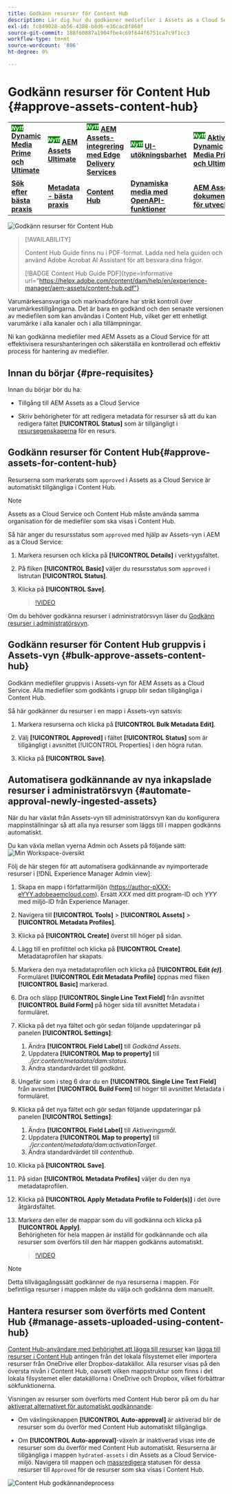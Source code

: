```yaml
---
title: Godkänn resurser för Content Hub
description: Lär dig hur du godkänner mediefiler i Assets as a Cloud Service och gör dem tillgängliga i Content Hub.
exl-id: fc849028-ab56-4388-b8d6-e36cac8f868f
source-git-commit: 188f60887a1904fbe4c69f644f6751ca7c9f1cc3
workflow-type: tm+mt
source-wordcount: '806'
ht-degree: 0%

---
```


# Godkänn resurser för Content Hub {#approve-assets-content-hub}

<table>
    <tr>
        <td>
            <sup style= "background-color:#008000; color:#FFFFFF; font-weight:bold"><i>Nytt</i></sup> <a href="/help/assets/dynamic-media/dm-prime-ultimate.md"><b>Dynamic Media Prime och Ultimate</b></a>
        </td>
        <td>
            <sup style= "background-color:#008000; color:#FFFFFF; font-weight:bold"><i>Nytt</i></sup> <a href="/help/assets/assets-ultimate-overview.md"><b>AEM Assets Ultimate</b></a>
        </td>
        <td>
            <sup style= "background-color:#008000; color:#FFFFFF; font-weight:bold"><i>Nytt</i></sup> <a href="/help/assets/integrate-aem-assets-edge-delivery-services.md"><b>AEM Assets-integrering med Edge Delivery Services</b></a>
        </td>
        <td>
            <sup style= "background-color:#008000; color:#FFFFFF; font-weight:bold"><i>Nytt</i></sup> <a href="/help/assets/aem-assets-view-ui-extensibility.md"><b>UI-utökningsbarhet</b></a>
        </td>
          <td>
            <sup style= "background-color:#008000; color:#FFFFFF; font-weight:bold"><i>Nytt</i></sup> <a href="/help/assets/dynamic-media/enable-dynamic-media-prime-and-ultimate.md"><b>Aktivera Dynamic Media Prime och Ultimate</b></a>
        </td>
    </tr>
    <tr>
        <td>
            <a href="/help/assets/search-best-practices.md"><b>Sök efter bästa praxis</b></a>
        </td>
        <td>
            <a href="/help/assets/metadata-best-practices.md"><b>Metadata - bästa praxis</b></a>
        </td>
        <td>
            <a href="/help/assets/product-overview.md"><b>Content Hub</b></a>
        </td>
        <td>
            <a href="/help/assets/dynamic-media-open-apis-overview.md"><b>Dynamiska media med OpenAPI-funktioner</b></a>
        </td>
        <td>
            <a href="https://developer.adobe.com/experience-cloud/experience-manager-apis/"><b>AEM Assets-dokumentation för utvecklare</b></a>
        </td>
    </tr>
</table>

![Godkänn resurser för Content Hub](assets/content-hub-approve-assets.png)

>[!AVAILABILITY]
>
>Content Hub Guide finns nu i PDF-format. Ladda ned hela guiden och använd Adobe Acrobat AI Assistant för att besvara dina frågor.
>
>[!BADGE Content Hub Guide PDF]{type=Informative url="https://helpx.adobe.com/content/dam/help/en/experience-manager/aem-assets/content-hub.pdf"}

Varumärkesansvariga och marknadsförare har strikt kontroll över varumärkestillgångarna. Det är bara en godkänd och den senaste versionen av mediefilen som kan användas i Content Hub, vilket ger ett enhetligt varumärke i alla kanaler och i alla tillämpningar.

Ni kan godkänna mediefiler med AEM Assets as a Cloud Service för att effektivisera resurshanteringen och säkerställa en kontrollerad och effektiv process för hantering av mediefiler.

## Innan du börjar {#pre-requisites}

Innan du börjar bör du ha:

* Tillgång till AEM Assets as a Cloud Service

* Skriv behörigheter för att redigera metadata för resurser så att du kan redigera fältet **[!UICONTROL Status]** som är tillgängligt i [resursegenskaperna](/help/assets/manage-organize-assets-view.md##manage-asset-status) för en resurs.

## Godkänn resurser för Content Hub{#approve-assets-for-content-hub}

Resurserna som markerats som `approved` i Assets as a Cloud Service är automatiskt tillgängliga i Content Hub.

>[!NOTE]
>
Assets as a Cloud Service och Content Hub måste använda samma organisation för de mediefiler som ska visas i Content Hub.

Så här anger du resursstatus som `approved` med hjälp av Assets-vyn i AEM as a Cloud Service:

1. Markera resursen och klicka på **[!UICONTROL Details]** i verktygsfältet.

1. På fliken **[!UICONTROL Basic]** väljer du resursstatus som `approved` i listrutan **[!UICONTROL Status]**.
1. Klicka på **[!UICONTROL Save]**.

   >[!VIDEO](https://video.tv.adobe.com/v/3433172)

Om du behöver godkänna resurser i administratörsvyn läser du [Godkänn resurser i administratörsvyn](/help/assets/approve-assets.md#approve-assets).

## Godkänn resurser för Content Hub gruppvis i Assets-vyn {#bulk-approve-assets-content-hub}

Godkänn mediefiler gruppvis i Assets-vyn för AEM Assets as a Cloud Service. Alla mediefiler som godkänts i grupp blir sedan tillgängliga i Content Hub.

Så här godkänner du resurser i en mapp i Assets-vyn satsvis:

1. Markera resurserna och klicka på **[!UICONTROL Bulk Metadata Edit]**.

1. Välj **[!UICONTROL Approved]** i fältet **[!UICONTROL Status]** som är tillgängligt i avsnittet [!UICONTROL Properties] i den högra rutan.

1. Klicka på **[!UICONTROL Save]**.

## Automatisera godkännande av nya inkapslade resurser i administratörsvyn {#automate-approval-newly-ingested-assets}

När du har växlat från Assets-vyn till administratörsvyn kan du konfigurera mappinställningar så att alla nya resurser som läggs till i mappen godkänns automatiskt.

Du kan växla mellan vyerna Admin och Assets på följande sätt:
![Min Workspace-översikt](assets/assets-view.png)

Följ de här stegen för att automatisera godkännande av nyimporterade resurser i [!DNL Experience Manager Admin view]:

1. Skapa en mapp i författarmiljön (https://author-pXXX-eYYY.adobeaemcloud.com). Ersätt _XXX_ med ditt program-ID och _YYY_ med miljö-ID från Experience Manager.
1. Navigera till **[!UICONTROL Tools]** > **[!UICONTROL Assets]** > **[!UICONTROL Metadata Profiles]**.
1. Klicka på **[!UICONTROL Create]** överst till höger på sidan.
1. Lägg till en profiltitel och klicka på **[!UICONTROL Create]**. Metadataprofilen har skapats.
1. Markera den nya metadataprofilen och klicka på **[!UICONTROL Edit _(e)_]**. <br>Formuläret **[!UICONTROL Edit Metadata Profile]** öppnas med fliken **[!UICONTROL Basic]** markerad.
1. Dra och släpp **[!UICONTROL Single Line Text Field]** från avsnittet **[!UICONTROL Build Form]** på höger sida till avsnittet Metadata i formuläret.
1. Klicka på det nya fältet och gör sedan följande uppdateringar på panelen **[!UICONTROL Settings]**:
   1. Ändra **[!UICONTROL Field Label]** till _Godkänd Assets_.
   1. Uppdatera **[!UICONTROL Map to property]** till _./jcr:content/metadata/dam:status_.
   1. Ändra standardvärdet till _godkänt_.

1. Ungefär som i steg 6 drar du en **[!UICONTROL Single Line Text Field]** från avsnittet **[!UICONTROL Build Form]** till höger till avsnittet Metadata i formuläret.
1. Klicka på det nya fältet och gör sedan följande uppdateringar på panelen **[!UICONTROL Settings]**:
   1. Ändra **[!UICONTROL Field Label]** till _Aktiveringsmål_.
   1. Uppdatera **[!UICONTROL Map to property]** till _./jcr:content/metadata/dam:activationTarget_.
   1. Ändra standardvärdet till _contenthub_.

1. Klicka på **[!UICONTROL Save]**.
1. På sidan **[!UICONTROL Metadata Profiles]** väljer du den nya metadataprofilen.
1. Klicka på **[!UICONTROL Apply Metadata Profile to Folder(s)]** i det övre åtgärdsfältet.
1. Markera den eller de mappar som du vill godkänna och klicka på **[!UICONTROL Apply]**.
   <br> Behörigheten för hela mappen är inställd för godkännande och alla resurser som överförs till den här mappen godkänns automatiskt.

   >[!VIDEO](https://video.tv.adobe.com/v/3427431)

>[!NOTE]
> 
Detta tillvägagångssätt godkänner de nya resurserna i mappen. För befintliga resurser i mappen måste du välja och godkänna dem manuellt.

## Hantera resurser som överförts med Content Hub {#manage-assets-uploaded-using-content-hub}

[Content Hub-användare med behörighet att lägga till resurser](/help/assets/deploy-content-hub.md#onboard-content-hub-users-add-assets) kan [lägga till resurser i Content Hub](/help/assets/upload-brand-approved-assets.md) antingen från det lokala filsystemet eller importera resurser från OneDrive eller Dropbox-datakällor. Alla resurser visas på den översta nivån i Content Hub, oavsett vilken mappstruktur som finns i det lokala filsystemet eller datakällorna i OneDrive och Dropbox, vilket förbättrar sökfunktionerna.

Visningen av resurser som överförts med Content Hub beror på om du har [aktiverat alternativet för automatiskt godkännande](/help/assets/configure-content-hub-ui-options.md#configure-import-options-content-hub):

* Om växlingsknappen **[!UICONTROL Auto-approval]** är aktiverad blir de resurser som du överför med Content Hub automatiskt tillgängliga.

* Om **[!UICONTROL Auto-approval]**-växeln är inaktiverad visas inte de resurser som du överför med Content Hub automatiskt. Resurserna är tillgängliga i mappen `hydrated-assets` i din Assets as a Cloud Service-miljö. Navigera till mappen och [massredigera](#bulk-approve-assets-content-hub) statusen för dessa resurser till `Approved` för de resurser som ska visas i Content Hub.

![Content Hub godkännandeprocess](/help/assets/assets/content-hub-approval.png)
